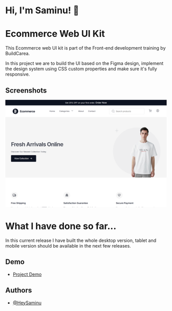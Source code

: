 
# Hi, I'm Saminu! 👋


# Ecommerce Web UI Kit

This Ecommerce web UI kit is part of the Front-end development training by BuildCarea.

In this project we are to build the UI based on the Figma design, implement the design system using CSS custom properties and make sure it's fully responsive.


## Screenshots

![App Screenshot](/assets/images/project-screenshot.png)

# What I have done so far...

In this current release I have built the whole desktop version, tablet and mobile version should be available in the next few releases.

## Demo

- [Project Demo](https://heysaminu.github.io/ecommerce-web-ui-kit/)


## Authors

- [@HeySaminu](https://www.github.com/HeySaminu)

